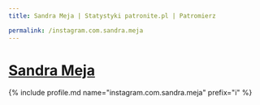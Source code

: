 ```yaml
---
title: Sandra Meja | Statystyki patronite.pl | Patromierz

permalink: /instagram.com.sandra.meja
---
```


# [Sandra Meja](https://patronite.pl/instagram.com.sandra.meja)

{% include profile.md name="instagram.com.sandra.meja" prefix="i" %}

